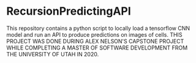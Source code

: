 # RecursionPredictingAPI
This repository contains a python script to locally load a tensorflow CNN model and run an API to produce predictions on images of cells. THIS PROJECT WAS DONE DURING ALEX NELSON'S CAPSTONE PROJECT WHILE COMPLETING A MASTER OF SOFTWARE DEVELOPMENT FROM THE UNIVERSITY OF UTAH IN 2020.
